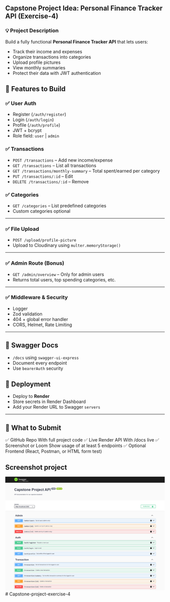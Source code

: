 ## Capstone Project Idea: Personal Finance Tracker API (Exercise-4)

### 💡 Project Description

Build a fully functional **Personal Finance Tracker API** that lets users:

- Track their income and expenses
- Organize transactions into categories
- Upload profile pictures
- View monthly summaries
- Protect their data with JWT authentication

## 🧩 Features to Build

### ✅ User Auth

- Register (`/auth/register`)
- Login (`/auth/login`)
- Profile (`/auth/profile`)
- JWT + bcrypt
- Role field: `user` | `admin`

### ✅ Transactions

- `POST /transactions` – Add new income/expense
- `GET /transactions` – List all transactions
- `GET /transactions/monthly-summary` – Total spent/earned per category
- `PUT /transactions/:id` – Edit
- `DELETE /transactions/:id` – Remove

### ✅ Categories

- `GET /categories` – List predefined categories
- Custom categories optional

---

### ✅ File Upload

- `POST /upload/profile-picture`
- Upload to Cloudinary using `multer.memoryStorage()`

---

### ✅ Admin Route (Bonus)

- `GET /admin/overview` – Only for admin users
- Returns total users, top spending categories, etc.

---

### ✅ Middleware & Security

- Logger
- Zod validation
- 404 + global error handler
- CORS, Helmet, Rate Limiting

---

## 📘 Swagger Docs

- `/docs` using `swagger-ui-express`
- Document every endpoint
- Use `bearerAuth` security

## 🚀 Deployment

- Deploy to **Render**
- Store secrets in Render Dashboard
- Add your Render URL to Swagger `servers`

---

## 🧪 What to Submit

✅ GitHub Repo
With full project code
✅ Live Render API
With /docs live
✅ Screenshot or Loom
Show usage of at least 5 endpoints
✅ Optional Frontend
(React, Postman, or HTML form test)

## Screenshot project

![alt text](image.png)#   C a p s t o n e - p r o j e c t - e x e r c i s e - 4 
 
 